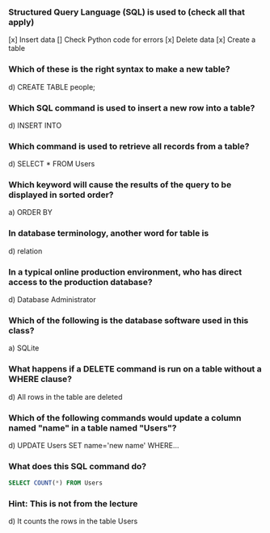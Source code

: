 ### Structured Query Language (SQL) is used to (check all that apply)
[x] Insert data
[] Check Python code for errors
[x] Delete data
[x] Create a table

### Which of these is the right syntax to make a new table?
d) CREATE TABLE people;

### Which SQL command is used to insert a new row into a table?
d) INSERT INTO

### Which command is used to retrieve all records from a table?
d) SELECT * FROM Users

### Which keyword will cause the results of the query to be displayed in sorted order?
a) ORDER BY

### In database terminology, another word for table is
d) relation

### In a typical online production environment, who has direct access to the production database?
d) Database Administrator

### Which of the following is the database software used in this class?
a) SQLite

### What happens if a DELETE command is run on a table without a WHERE clause?
d) All rows in the table are deleted

### Which of the following commands would update a column named "name" in a table named "Users"?
d) UPDATE Users SET name='new name' WHERE...

### What does this SQL command do?
```SQL
SELECT COUNT(*) FROM Users
```
### Hint: This is not from the lecture
d) It counts the rows in the table Users